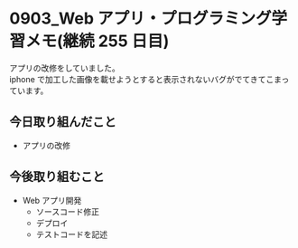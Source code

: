 # 0903_Web アプリ・プログラミング学習メモ(継続 255 日目)

アプリの改修をしていました。  
iphone で加工した画像を載せようとすると表示されないバグがでてきてこまっています。

## 今日取り組んだこと

- アプリの改修

## 今後取り組むこと

- Web アプリ開発
  - ソースコード修正
  - デプロイ
  - テストコードを記述
